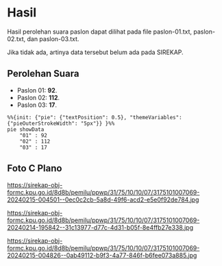 # Hasil

Hasil perolehan suara paslon dapat dilihat pada file paslon-01.txt, paslon-02.txt, dan paslon-03.txt.

Jika tidak ada, artinya data tersebut belum ada pada SIREKAP.

## Perolehan Suara

 * Paslon 01: **92**.
 * Paslon 02: **112**.
 * Paslon 03: **17**.

```mermaid
%%{init: {"pie": {"textPosition": 0.5}, "themeVariables": {"pieOuterStrokeWidth": "5px"}} }%%
pie showData
    "01" : 92
    "02" : 112
    "03" : 17
```
## Foto C Plano

https://sirekap-obj-formc.kpu.go.id/8d8b/pemilu/ppwp/31/75/10/10/07/3175101007069-20240215-004501--0ec0c2cb-5a8d-49f6-acd2-e5e0f92de784.jpg

https://sirekap-obj-formc.kpu.go.id/8d8b/pemilu/ppwp/31/75/10/10/07/3175101007069-20240214-195842--31c13977-d77c-4d31-b05f-8e4ffb27e338.jpg

https://sirekap-obj-formc.kpu.go.id/8d8b/pemilu/ppwp/31/75/10/10/07/3175101007069-20240215-004826--0ab49112-b9f3-4a77-846f-b6fee073a885.jpg
